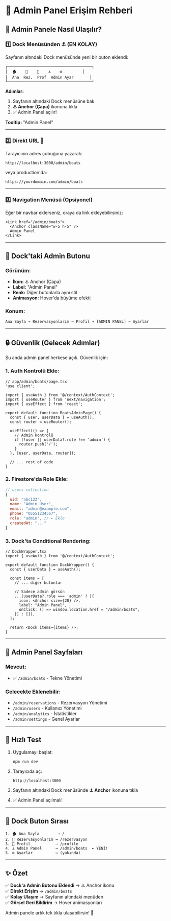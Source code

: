 # 🔑 Admin Panel Erişim Rehberi

## 🎯 Admin Panele Nasıl Ulaşılır?

### 1️⃣ **Dock Menüsünden** ⚓ (EN KOLAY)

Sayfanın altındaki Dock menüsünde yeni bir buton eklendi:

```
┌─────────────────────────────────────┐
│  🏠    📅    👤    ⚓    ⚙️         │
│  Ana  Rez.  Prof  Admin Ayar       │
└─────────────────────────────────────┘
```

**Adımlar:**
1. Sayfanın altındaki Dock menüsüne bak
2. **⚓ Anchor (Çapa)** ikonuna tıkla
3. ✅ Admin Panel açılır!

**Tooltip:** "Admin Panel"

---

### 2️⃣ **Direkt URL** 🔗

Tarayıcının adres çubuğuna yazarak:

```
http://localhost:3000/admin/boats
```

veya production'da:

```
https://yourdomain.com/admin/boats
```

---

### 3️⃣ **Navigation Menüsü** (Opsiyonel)

Eğer bir navbar eklerseniz, oraya da link ekleyebilirsiniz:

```tsx
<Link href="/admin/boats">
  <Anchor className="w-5 h-5" />
  Admin Panel
</Link>
```

---

## 🎨 Dock'taki Admin Butonu

### Görünüm:
- **İkon:** ⚓ Anchor (Çapa)
- **Label:** "Admin Panel"
- **Renk:** Diğer butonlarla aynı stil
- **Animasyon:** Hover'da büyüme efekti

### Konum:
```
Ana Sayfa → Rezervasyonlarım → Profil → [ADMIN PANEL] → Ayarlar
```

---

## 🔒 Güvenlik (Gelecek Adımlar)

Şu anda admin panel herkese açık. Güvenlik için:

### 1. Auth Kontrolü Ekle:

```tsx
// app/admin/boats/page.tsx
'use client';

import { useAuth } from '@/context/AuthContext';
import { useRouter } from 'next/navigation';
import { useEffect } from 'react';

export default function BoatsAdminPage() {
  const { user, userData } = useAuth();
  const router = useRouter();

  useEffect(() => {
    // Admin kontrolü
    if (!user || userData?.role !== 'admin') {
      router.push('/');
    }
  }, [user, userData, router]);

  // ... rest of code
}
```

### 2. Firestore'da Role Ekle:

```javascript
// users collection
{
  uid: "abc123",
  name: "Admin User",
  email: "admin@example.com",
  phone: "05551234567",
  role: "admin", // ← Ekle
  createdAt: "..."
}
```

### 3. Dock'ta Conditional Rendering:

```tsx
// DockWrapper.tsx
import { useAuth } from '@/context/AuthContext';

export default function DockWrapper() {
  const { userData } = useAuth();

  const items = [
    // ... diğer butonlar
    
    // Sadece admin görsün
    ...(userData?.role === 'admin' ? [{
      icon: <Anchor size={20} />,
      label: "Admin Panel",
      onClick: () => window.location.href = "/admin/boats",
    }] : []),
  ];

  return <Dock items={items} />;
}
```

---

## 📍 Admin Panel Sayfaları

### Mevcut:
- ✅ `/admin/boats` - Tekne Yönetimi

### Gelecekte Eklenebilir:
- `/admin/reservations` - Rezervasyon Yönetimi
- `/admin/users` - Kullanıcı Yönetimi
- `/admin/analytics` - İstatistikler
- `/admin/settings` - Genel Ayarlar

---

## 🎯 Hızlı Test

1. Uygulamayı başlat:
   ```bash
   npm run dev
   ```

2. Tarayıcıda aç:
   ```
   http://localhost:3000
   ```

3. Sayfanın altındaki Dock menüsünde **⚓ Anchor** ikonuna tıkla

4. ✅ Admin Panel açılmalı!

---

## 🎨 Dock Buton Sırası

```
1. 🏠 Ana Sayfa        → /
2. 📅 Rezervasyonlarım → /rezervasyon
3. 👤 Profil           → /profile
4. ⚓ Admin Panel      → /admin/boats  ← YENİ!
5. ⚙️ Ayarlar          → (yakında)
```

---

## ✨ Özet

✅ **Dock'a Admin Butonu Eklendi** → ⚓ Anchor ikonu  
✅ **Direkt Erişim** → `/admin/boats`  
✅ **Kolay Ulaşım** → Sayfanın altındaki menüden  
✅ **Görsel Geri Bildirim** → Hover animasyonları  

Admin panele artık tek tıkla ulaşabilirsin! 🚀
